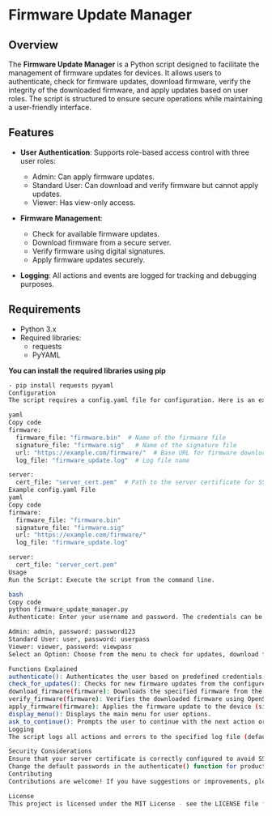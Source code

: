 # Firmware Update Manager

## Overview

The **Firmware Update Manager** is a Python script designed to facilitate the management of firmware updates for devices. It allows users to authenticate, check for firmware updates, download firmware, verify the integrity of the downloaded firmware, and apply updates based on user roles. The script is structured to ensure secure operations while maintaining a user-friendly interface.

## Features

- **User Authentication**: Supports role-based access control with three user roles:
  - Admin: Can apply firmware updates.
  - Standard User: Can download and verify firmware but cannot apply updates.
  - Viewer: Has view-only access.
  
- **Firmware Management**:
  - Check for available firmware updates.
  - Download firmware from a secure server.
  - Verify firmware using digital signatures.
  - Apply firmware updates securely.

- **Logging**: All actions and events are logged for tracking and debugging purposes.

## Requirements

- Python 3.x
- Required libraries:
  - requests
  - PyYAML

**You can install the required libraries using pip**

```bash
- pip install requests pyyaml
Configuration
The script requires a config.yaml file for configuration. Here is an example of the expected structure:

yaml
Copy code
firmware:
  firmware_file: "firmware.bin"  # Name of the firmware file
  signature_file: "firmware.sig"   # Name of the signature file
  url: "https://example.com/firmware/"  # Base URL for firmware downloads
  log_file: "firmware_update.log"  # Log file name

server:
  cert_file: "server_cert.pem"  # Path to the server certificate for SSL verification
Example config.yaml File
yaml
Copy code
firmware:
  firmware_file: "firmware.bin"
  signature_file: "firmware.sig"
  url: "https://example.com/firmware/"
  log_file: "firmware_update.log"

server:
  cert_file: "server_cert.pem"
Usage
Run the Script: Execute the script from the command line.

bash
Copy code
python firmware_update_manager.py
Authenticate: Enter your username and password. The credentials can be one of the following:

Admin: admin, password: password123
Standard User: user, password: userpass
Viewer: viewer, password: viewpass
Select an Option: Choose from the menu to check for updates, download firmware, verify firmware, apply firmware, execute all actions, or exit.

Functions Explained
authenticate(): Authenticates the user based on predefined credentials.
check_for_updates(): Checks for new firmware updates from the configured server.
download_firmware(firmware): Downloads the specified firmware from the server.
verify_firmware(firmware): Verifies the downloaded firmware using OpenSSL to check its digital signature.
apply_firmware(firmware): Applies the firmware update to the device (simulated in this script).
display_menu(): Displays the main menu for user options.
ask_to_continue(): Prompts the user to continue with the next action or exit.
Logging
The script logs all actions and errors to the specified log file (default: firmware_update.log). You can check this file for details about operations and any potential issues.

Security Considerations
Ensure that your server certificate is correctly configured to avoid SSL verification issues.
Change the default passwords in the authenticate() function for production use.
Contributing
Contributions are welcome! If you have suggestions or improvements, please open an issue or submit a pull request.

License
This project is licensed under the MIT License - see the LICENSE file for details.
